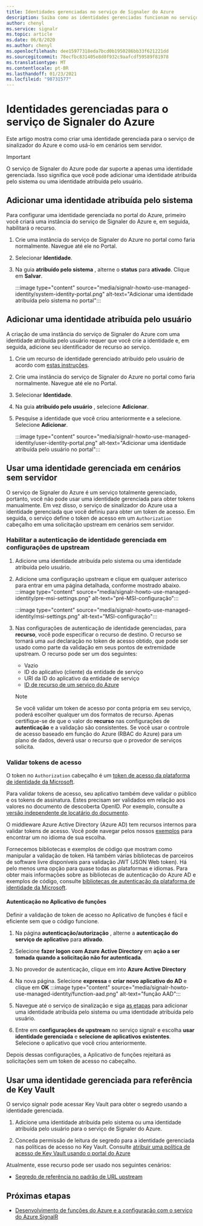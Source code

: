 ```yaml
---
title: Identidades gerenciadas no serviço de Signaler do Azure
description: Saiba como as identidades gerenciadas funcionam no serviço do Azure Signalr e como usar uma identidade gerenciada em cenários sem servidor.
author: chenyl
ms.service: signalr
ms.topic: article
ms.date: 06/8/2020
ms.author: chenyl
ms.openlocfilehash: dee15977318eda7bcd0b1950286bb33f621221dd
ms.sourcegitcommit: 78ecfbc831405e8d0f932c9aafcdf59589f81978
ms.translationtype: MT
ms.contentlocale: pt-BR
ms.lasthandoff: 01/23/2021
ms.locfileid: "98731577"
---
```

# <a name="managed-identities-for-azure-signalr-service"></a>Identidades gerenciadas para o serviço de Signaler do Azure

Este artigo mostra como criar uma identidade gerenciada para o serviço de sinalizador do Azure e como usá-lo em cenários sem servidor.

> [!Important] 
> O serviço de Signaler do Azure pode dar suporte a apenas uma identidade gerenciada. Isso significa que você pode adicionar uma identidade atribuída pelo sistema ou uma identidade atribuída pelo usuário. 

## <a name="add-a-system-assigned-identity"></a>Adicionar uma identidade atribuída pelo sistema

Para configurar uma identidade gerenciada no portal do Azure, primeiro você criará uma instância do serviço de Signaler do Azure e, em seguida, habilitará o recurso.

1. Crie uma instância do serviço de Signaler do Azure no portal como faria normalmente. Navegue até ele no Portal.

2. Selecionar **Identidade**.

4. Na guia **atribuído pelo sistema** , alterne o **status** para **ativado**. Clique em **Salvar**.

    :::image type="content" source="media/signalr-howto-use-managed-identity/system-identity-portal.png" alt-text="Adicionar uma identidade atribuída pelo sistema no portal":::

## <a name="add-a-user-assigned-identity"></a>Adicionar uma identidade atribuída pelo usuário

A criação de uma instância do serviço de Signaler do Azure com uma identidade atribuída pelo usuário requer que você crie a identidade e, em seguida, adicione seu identificador de recurso ao serviço.

1. Crie um recurso de identidade gerenciado atribuído pelo usuário de acordo com [estas instruções](../active-directory/managed-identities-azure-resources/how-to-manage-ua-identity-portal.md#create-a-user-assigned-managed-identity).

2. Crie uma instância do serviço de Signaler do Azure no portal como faria normalmente. Navegue até ele no Portal.

3. Selecionar **Identidade**.

4. Na guia **atribuído pelo usuário** , selecione **Adicionar**.

5. Pesquise a identidade que você criou anteriormente e a selecione. Selecione **Adicionar**.

    :::image type="content" source="media/signalr-howto-use-managed-identity/user-identity-portal.png" alt-text="Adicionar uma identidade atribuída pelo usuário no portal":::

## <a name="use-a-managed-identity-in-serverless-scenarios"></a>Usar uma identidade gerenciada em cenários sem servidor

O serviço de Signaler do Azure é um serviço totalmente gerenciado, portanto, você não pode usar uma identidade gerenciada para obter tokens manualmente. Em vez disso, o serviço de sinalizador do Azure usa a identidade gerenciada que você definiu para obter um token de acesso. Em seguida, o serviço define o token de acesso em um `Authorization` cabeçalho em uma solicitação upstream em cenários sem servidor.

### <a name="enable-managed-identity-authentication-in-upstream-settings"></a>Habilitar a autenticação de identidade gerenciada em configurações de upstream

1. Adicione uma identidade atribuída pelo sistema ou uma identidade atribuída pelo usuário.

2. Adicione uma configuração upstream e clique em qualquer asterisco para entrar em uma página detalhada, conforme mostrado abaixo.
    :::image type="content" source="media/signalr-howto-use-managed-identity/pre-msi-settings.png" alt-text="pré-MSI-configuração":::
    
    :::image type="content" source="media/signalr-howto-use-managed-identity/msi-settings.png" alt-text="MSI-configuração":::

3. Nas configurações de autenticação de identidade gerenciadas, para **recurso**, você pode especificar o recurso de destino. O recurso se tornará uma `aud` declaração no token de acesso obtido, que pode ser usado como parte da validação em seus pontos de extremidade upstream. O recurso pode ser um dos seguintes:
    - Vazio
    - ID do aplicativo (cliente) da entidade de serviço
    - URI da ID do aplicativo da entidade de serviço
    - [ID de recurso de um serviço do Azure](../active-directory/managed-identities-azure-resources/services-support-managed-identities.md#azure-services-that-support-azure-ad-authentication)

    > [!NOTE]
    > Se você validar um token de acesso por conta própria em seu serviço, poderá escolher qualquer um dos formatos de recurso. Apenas certifique-se de que o valor do **recurso** nas configurações de **autenticação** e a validação são consistentes. Se você usar o controle de acesso baseado em função do Azure (RBAC do Azure) para um plano de dados, deverá usar o recurso que o provedor de serviços solicita.

### <a name="validate-access-tokens"></a>Validar tokens de acesso

O token no `Authorization` cabeçalho é um [token de acesso da plataforma de identidade da Microsoft](../active-directory/develop/access-tokens.md#validating-tokens).

Para validar tokens de acesso, seu aplicativo também deve validar o público e os tokens de assinatura. Estes precisam ser validados em relação aos valores no documento de descoberta OpenID. Por exemplo, consulte a [versão independente de locatário do documento](https://login.microsoftonline.com/common/.well-known/openid-configuration).

O middleware Azure Active Directory (Azure AD) tem recursos internos para validar tokens de acesso. Você pode navegar pelos nossos [exemplos](../active-directory/develop/sample-v2-code.md) para encontrar um no idioma de sua escolha.

Fornecemos bibliotecas e exemplos de código que mostram como manipular a validação de token. Há também várias bibliotecas de parceiros de software livre disponíveis para validação JWT (JSON Web token). Há pelo menos uma opção para quase todas as plataformas e idiomas. Para obter mais informações sobre as bibliotecas de autenticação do Azure AD e exemplos de código, consulte [bibliotecas de autenticação da plataforma de identidade da Microsoft](../active-directory/develop/reference-v2-libraries.md).

#### <a name="authentication-in-function-app"></a>Autenticação no Aplicativo de funções

Definir a validação de token de acesso no Aplicativo de funções é fácil e eficiente sem que o código funcione.

1. Na página **autenticação/autorização** , alterne a **autenticação do serviço de aplicativo** para **ativado**.

2. Selecione **fazer logon com Azure Active Directory** em **ação a ser tomada quando a solicitação não for autenticada**.

3. No provedor de autenticação, clique em into **Azure Active Directory**

4. Na nova página. Selecione **expressa** e **criar novo aplicativo do AD** e clique em **OK** :::image type="content" source="media/signalr-howto-use-managed-identity/function-aad.png" alt-text="função AAD":::

5. Navegue até o serviço de sinalização e siga [as etapas](howto-use-managed-identity.md#add-a-system-assigned-identity) para adicionar uma identidade atribuída pelo sistema ou uma identidade atribuída pelo usuário.

6. Entre em **configurações de upstream** no serviço signalr e escolha **usar identidade gerenciada** e **selecione de aplicativos existentes**. Selecione o aplicativo que você criou anteriormente.

Depois dessas configurações, a Aplicativo de funções rejeitará as solicitações sem um token de acesso no cabeçalho.

## <a name="use-a-managed-identity-for-key-vault-reference"></a>Usar uma identidade gerenciada para referência de Key Vault

O serviço signalr pode acessar Key Vault para obter o segredo usando a identidade gerenciada.

1. Adicione uma identidade atribuída pelo sistema ou uma identidade atribuída pelo usuário para o serviço de Signaler do Azure.

2. Conceda permissão de leitura de segredo para a identidade gerenciada nas políticas de acesso no Key Vault. Consulte [atribuir uma política de acesso de Key Vault usando o portal do Azure](../key-vault/general/assign-access-policy-portal.md)

Atualmente, esse recurso pode ser usado nos seguintes cenários:

- [Segredo de referência no padrão de URL upstream](./concept-upstream.md#key-vault-secret-reference-in-url-template-settings)


## <a name="next-steps"></a>Próximas etapas

- [Desenvolvimento de funções do Azure e a configuração com o serviço do Azure SignalR](signalr-concept-serverless-development-config.md)
